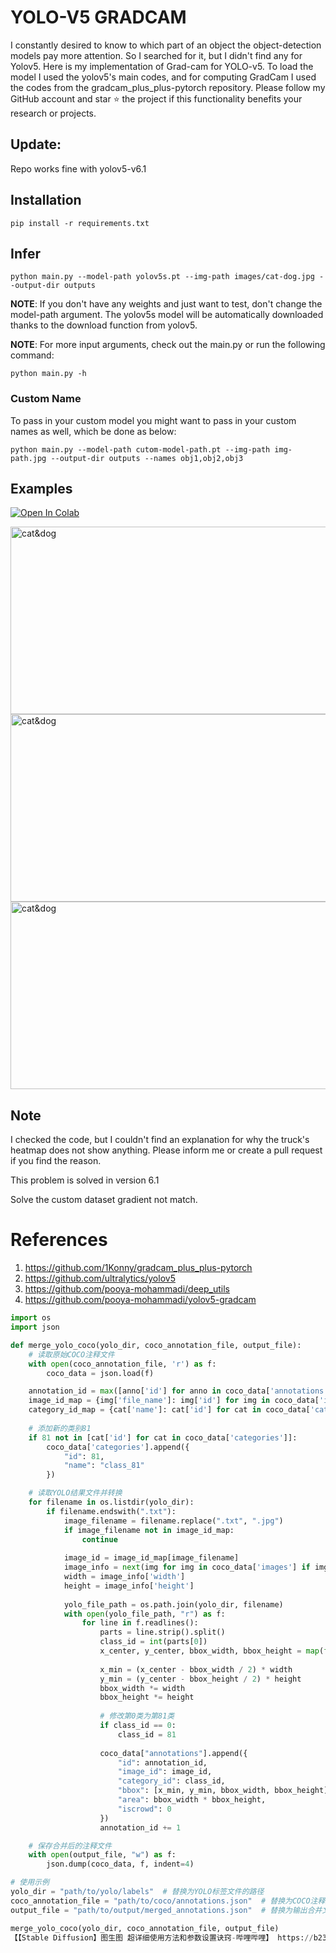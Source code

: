 # YOLO-V5 GRADCAM

I constantly desired to know to which part of an object the object-detection models pay more attention. So I searched for it, but I didn't find any for Yolov5.
Here is my implementation of Grad-cam for YOLO-v5. To load the model I used the yolov5's main codes, and for computing GradCam I used the codes from the gradcam_plus_plus-pytorch repository.
Please follow my GitHub account and star ⭐ the project if this functionality benefits your research or projects.

## Update:
Repo works fine with yolov5-v6.1


## Installation
`pip install -r requirements.txt`

## Infer
`python main.py --model-path yolov5s.pt --img-path images/cat-dog.jpg --output-dir outputs`

**NOTE**: If you don't have any weights and just want to test, don't change the model-path argument. The yolov5s model will be automatically downloaded thanks to the download function from yolov5. 

**NOTE**: For more input arguments, check out the main.py or run the following command:

```python main.py -h```

### Custom Name
To pass in your custom model you might want to pass in your custom names as well, which be done as below:
```
python main.py --model-path cutom-model-path.pt --img-path img-path.jpg --output-dir outputs --names obj1,obj2,obj3 
```
## Examples
[![Open In Colab](https://colab.research.google.com/assets/colab-badge.svg)](https://colab.research.google.com/github/pooya-mohammadi/yolov5-gradcam/blob/master/main.ipynb)

<img src="https://raw.githubusercontent.com/pooya-mohammadi/yolov5-gradcam/master/outputs/eagle-res.jpg" alt="cat&dog" height="300" width="1200">
<img src="https://raw.githubusercontent.com/pooya-mohammadi/yolov5-gradcam/master/outputs/cat-dog-res.jpg" alt="cat&dog" height="300" width="1200">
<img src="https://raw.githubusercontent.com/pooya-mohammadi/yolov5-gradcam/master/outputs/dog-res.jpg" alt="cat&dog" height="300" width="1200">

## Note
I checked the code, but I couldn't find an explanation for why the truck's heatmap does not show anything. Please inform me or create a pull request if you find the reason.

This problem is solved in version 6.1

Solve the custom dataset gradient not match.

# References
1. https://github.com/1Konny/gradcam_plus_plus-pytorch
2. https://github.com/ultralytics/yolov5
3. https://github.com/pooya-mohammadi/deep_utils
4. https://github.com/pooya-mohammadi/yolov5-gradcam
```python
import os
import json

def merge_yolo_coco(yolo_dir, coco_annotation_file, output_file):
    # 读取原始COCO注释文件
    with open(coco_annotation_file, 'r') as f:
        coco_data = json.load(f)

    annotation_id = max([anno['id'] for anno in coco_data['annotations']]) + 1
    image_id_map = {img['file_name']: img['id'] for img in coco_data['images']}
    category_id_map = {cat['name']: cat['id'] for cat in coco_data['categories']}
    
    # 添加新的类别81
    if 81 not in [cat['id'] for cat in coco_data['categories']]:
        coco_data['categories'].append({
            "id": 81,
            "name": "class_81"
        })

    # 读取YOLO结果文件并转换
    for filename in os.listdir(yolo_dir):
        if filename.endswith(".txt"):
            image_filename = filename.replace(".txt", ".jpg")
            if image_filename not in image_id_map:
                continue
            
            image_id = image_id_map[image_filename]
            image_info = next(img for img in coco_data['images'] if img['id'] == image_id)
            width = image_info['width']
            height = image_info['height']
            
            yolo_file_path = os.path.join(yolo_dir, filename)
            with open(yolo_file_path, "r") as f:
                for line in f.readlines():
                    parts = line.strip().split()
                    class_id = int(parts[0])
                    x_center, y_center, bbox_width, bbox_height = map(float, parts[1:])
                    
                    x_min = (x_center - bbox_width / 2) * width
                    y_min = (y_center - bbox_height / 2) * height
                    bbox_width *= width
                    bbox_height *= height
                    
                    # 修改第0类为第81类
                    if class_id == 0:
                        class_id = 81
                    
                    coco_data["annotations"].append({
                        "id": annotation_id,
                        "image_id": image_id,
                        "category_id": class_id,
                        "bbox": [x_min, y_min, bbox_width, bbox_height],
                        "area": bbox_width * bbox_height,
                        "iscrowd": 0
                    })
                    annotation_id += 1

    # 保存合并后的注释文件
    with open(output_file, "w") as f:
        json.dump(coco_data, f, indent=4)

# 使用示例
yolo_dir = "path/to/yolo/labels"  # 替换为YOLO标签文件的路径
coco_annotation_file = "path/to/coco/annotations.json"  # 替换为COCO注释文件的路径
output_file = "path/to/output/merged_annotations.json"  # 替换为输出合并文件的路径

merge_yolo_coco(yolo_dir, coco_annotation_file, output_file)
【【Stable Diffusion】图生图 超详细使用方法和参数设置诀窍-哔哩哔哩】 https://b23.tv/OV1J3p8